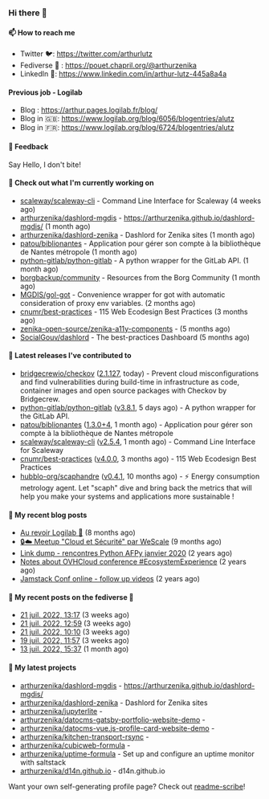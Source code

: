 ### Hi there 👋

#### 📫 How to reach me

- Twitter 🐦: https://twitter.com/arthurlutz
- Fediverse 🐘 : https://pouet.chapril.org/@arthurzenika
- LinkedIn 👔:  https://www.linkedin.com/in/arthur-lutz-445a8a4a

#### Previous job - Logilab

- Blog : https://arthur.pages.logilab.fr/blog/
- Blog in 🇬🇧: https://www.logilab.org/blog/6056/blogentries/alutz
- Blog in 🇫🇷: https://www.logilab.org/blog/6724/blogentries/alutz

#### 💬 Feedback

Say Hello, I don't bite!

#### 👷 Check out what I'm currently working on

- [scaleway/scaleway-cli](https://github.com/scaleway/scaleway-cli) - Command Line Interface for Scaleway (4 weeks ago)
- [arthurzenika/dashlord-mgdis](https://github.com/arthurzenika/dashlord-mgdis) - https://arthurzenika.github.io/dashlord-mgdis/ (1 month ago)
- [arthurzenika/dashlord-zenika](https://github.com/arthurzenika/dashlord-zenika) - Dashlord for Zenika sites (1 month ago)
- [patou/biblionantes](https://github.com/patou/biblionantes) - Application pour gérer son compte à la bibliothèque de Nantes métropole (1 month ago)
- [python-gitlab/python-gitlab](https://github.com/python-gitlab/python-gitlab) - A python wrapper for the GitLab API. (1 month ago)
- [borgbackup/community](https://github.com/borgbackup/community) - Resources from the Borg Community (1 month ago)
- [MGDIS/gol-got](https://github.com/MGDIS/gol-got) - Convenience wrapper for got with automatic consideration of proxy env variables. (2 months ago)
- [cnumr/best-practices](https://github.com/cnumr/best-practices) - 115 Web Ecodesign Best Practices (3 months ago)
- [zenika-open-source/zenika-a11y-components](https://github.com/zenika-open-source/zenika-a11y-components) -  (5 months ago)
- [SocialGouv/dashlord](https://github.com/SocialGouv/dashlord) - The best-practices Dashboard (5 months ago)


#### 🔭 Latest releases I've contributed to

- [bridgecrewio/checkov](https://github.com/bridgecrewio/checkov) ([2.1.127](https://github.com/bridgecrewio/checkov/releases/tag/2.1.127), today) - Prevent cloud misconfigurations and find vulnerabilities during build-time in infrastructure as code, container images and open source packages with Checkov by Bridgecrew.
- [python-gitlab/python-gitlab](https://github.com/python-gitlab/python-gitlab) ([v3.8.1](https://github.com/python-gitlab/python-gitlab/releases/tag/v3.8.1), 5 days ago) - A python wrapper for the GitLab API.
- [patou/biblionantes](https://github.com/patou/biblionantes) ([1.3.0&#43;4](https://github.com/patou/biblionantes/releases/tag/1.3.0%2B4), 1 month ago) - Application pour gérer son compte à la bibliothèque de Nantes métropole
- [scaleway/scaleway-cli](https://github.com/scaleway/scaleway-cli) ([v2.5.4](https://github.com/scaleway/scaleway-cli/releases/tag/v2.5.4), 1 month ago) - Command Line Interface for Scaleway
- [cnumr/best-practices](https://github.com/cnumr/best-practices) ([v4.0.0](https://github.com/cnumr/best-practices/releases/tag/v4.0.0), 3 months ago) - 115 Web Ecodesign Best Practices
- [hubblo-org/scaphandre](https://github.com/hubblo-org/scaphandre) ([v0.4.1](https://github.com/hubblo-org/scaphandre/releases/tag/v0.4.1), 10 months ago) - ⚡ Energy consumption metrology agent. Let &#34;scaph&#34; dive and bring back the metrics that will help you make your systems and applications more sustainable !

#### 📜 My recent blog posts 

- [Au revoir Logilab 👋](https://arthur.pages.logilab.fr/blog/au-revoir-logilab.html) (8 months ago)
- [🔒☁️ Meetup &#34;Cloud et Sécurité&#34; par WeScale](https://arthur.pages.logilab.fr/blog/meetup-cloud-et-securite-par-wescale.html) (9 months ago)
- [Link dump - rencontres Python AFPy janvier 2020](https://arthur.pages.logilab.fr/blog/link-dump-rencontres-python-afpy-janvier-2020.html) (2 years ago)
- [Notes about OVHCloud conference #EcosystemExperience](https://arthur.pages.logilab.fr/blog/notes-about-ovhcloud-conference-ecosystemexperience.html) (2 years ago)
- [Jamstack Conf online - follow up videos](https://arthur.pages.logilab.fr/blog/jamstack-conf-online-follow-up-videos.html) (2 years ago)

#### 📜 My recent posts on the fediverse 🐘

- [21 juil. 2022, 13:17](https://pouet.chapril.org/@arthurzenika/108685522226133697) (3 weeks ago)
- [21 juil. 2022, 12:59](https://pouet.chapril.org/@arthurzenika/108685450470562958) (3 weeks ago)
- [21 juil. 2022, 10:10](https://pouet.chapril.org/@arthurzenika/108684787305056997) (3 weeks ago)
- [19 juil. 2022, 11:57](https://pouet.chapril.org/@arthurzenika/108673883650338370) (3 weeks ago)
- [13 juil. 2022, 15:37](https://pouet.chapril.org/@arthurzenika/108640774184055036) (1 month ago)

#### 🌱 My latest projects

- [arthurzenika/dashlord-mgdis](https://github.com/arthurzenika/dashlord-mgdis) - https://arthurzenika.github.io/dashlord-mgdis/
- [arthurzenika/dashlord-zenika](https://github.com/arthurzenika/dashlord-zenika) - Dashlord for Zenika sites
- [arthurzenika/jupyterlite](https://github.com/arthurzenika/jupyterlite) - 
- [arthurzenika/datocms-gatsby-portfolio-website-demo](https://github.com/arthurzenika/datocms-gatsby-portfolio-website-demo) - 
- [arthurzenika/datocms-vue.js-profile-card-website-demo](https://github.com/arthurzenika/datocms-vue.js-profile-card-website-demo) - 
- [arthurzenika/kitchen-transport-rsync](https://github.com/arthurzenika/kitchen-transport-rsync) - 
- [arthurzenika/cubicweb-formula](https://github.com/arthurzenika/cubicweb-formula) - 
- [arthurzenika/uptime-formula](https://github.com/arthurzenika/uptime-formula) -  Set up and configure an uptime monitor with saltstack
- [arthurzenika/d14n.github.io](https://github.com/arthurzenika/d14n.github.io) - d14n.github.io



Want your own self-generating profile page? Check out [readme-scribe](https://github.com/muesli/readme-scribe)!
